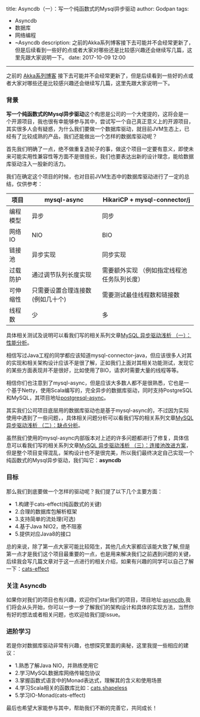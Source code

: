 title: Asyncdb（一）：写一个纯函数式的Mysql异步驱动
author: Godpan
tags: 
- Asyncdb
- 数据库
- 网络编程
- ~Asyncdb
description: 之前的Akka系列博客接下去可能并不会经常更新了，但是后续看到一些好的点或者大家对哪些还是比较感兴趣还会继续写几篇，这里先跟大家说明一下。
date: 2017-10-09 12:00
---

之前的 [Akka系列博客](https://scala.cool/tags/Akka/) 接下去可能并不会经常更新了，但是后续看到一些好的点或者大家对哪些还是比较感兴趣还会继续写几篇，这里先跟大家说明一下。

### 背景

**写一个纯函数式的Mysql异步驱动**这个构思是公司的一个大佬提的，这将会是一个开源项目，我也很有幸能够参与其中，尝试写一个自己真正意义上的开源项目，其实很多人会有疑惑，为什么我们要做一个数据库驱动，就目前JVM生态上，已经有了比较成熟的产品，我们还能做出一个怎样的数据库驱动呢？

首先我们明确了一点，绝不做重复造轮子的事，做这个项目一定要有意义，即使未来可能实用性兼容性等方面不是很擅长，我们也要表达出新的设计理念，能给数据库驱动注入一股新的活力。

我们在确定这个项目的时候，也对目前JVM生态中的数据库驱动进行了一定的总结，仅供参考：

项目|mysql-async|HikariCP + mysql-connector/j
---|---|---
编程模型 | 异步 | 同步
网络IO | NIO | BIO
链接池 | 异步实现 | 同步实现
过载防护 | 通过调节队列长度实现 | 需要额外实现 （例如指定线程池任务队列长度）
可伸缩性 | 只需要设置合理连接数(例如几十个) | 需要测试最佳线程数和链接数
线程数 | 少 | 多

具体相关测试及说明可以看我们写的相关系列文章[MySQL 异步驱动浅析 （一）：性能分析](https://scala.cool/2017/04/mysql-async-1/)。

相信写过Java工程的同学都应该知道mysql-connector-java，但应该很多人对其的实现和相关架构设计应该不是很了解，正如我们上面对其相关功能测试，发现它的某些方面表现并不是很好，比如使用了BIO，请求时需要大量的线程等等。

相信你们也注意到了mysql-async，但是应该大多数人都不是很熟悉，它也是一个基于Netty，使用Scala编写的，完全异步的数据库驱动，同时支持PostgreSQL和MySQL，其项目地址[postgresql-async](https://github.com/mauricio/postgresql-async)。

其实我们公司项目底层用的数据库驱动也是基于mysql-async的，不过因为实际使用中遇到了一些问题，，具体相关问题分析可以看我们写的相关系列文章[MySQL 异步驱动浅析 （二）：缺点分析](https://scala.cool/2017/05/mysql-async-2/)。

虽然我们使用的mysql-async内部版本对上述的许多问题都进行了修复，具体信息可以看我们写的相关系列文章[MySQL 异步驱动浅析 （三）：连接池改进方案](https://scala.cool/2017/07/mysql-async-3/)，但是整个项目变得混乱，架构设计也不是很完美，所以我们最终决定自己实现一个纯函数式的Mysql异步驱动，我们叫它：**asyncdb**

### 目标

那么我们到底要做一个怎样的驱动呢？我们提了以下几个主要方面：

- 1.构建于cats-effect(纯函数式的关键)
- 2.合理的数据库包解析框架
- 3.支持简单的流处理(可选)
- 4.基于Java NIO2，绝不阻塞
- 5.提供对应Java8的接口

总的来说，除了第一点大家可能比较陌生，其他几点大家都应该能大致了解,但是第一点才是我们这个项目最重要的一点，也是用来解决我们之前遇到问题的关键，后续我会写几篇文章对于这一点进行的相关介绍，如果有兴趣的同学可以自己了解一下：[cats-effect](https://github.com/typelevel/cats-effect)

### 关注 Asyncdb

如果你对我们的项目也有兴趣，欢迎你们star我们的项目，项目地址:[asyncdb](https://github.com/asyncdb/asyncdb),我们将会从头开始，你可以一步一步了解我们的架构设计和具体的实现方法，当然你有好的想法或者相关问题，也欢迎给我们提issue。

### 进阶学习

若是你对数据库驱动非常有兴趣，也想探究里面的奥秘，这里我提一些相应的建议：

- 1.熟悉了解Java NIO，并熟练使用它
- 2.学习MySQL数据库网络传输包协议
- 3.掌握函数式语言中的Monad表达式，理解其的含义和使用场景
- 4.学习Scala相关的函数库比如：[cats](https://github.com/typelevel/cats),[shapeless](https://github.com/milessabin/shapeless)
- 5.学习IO-Monad(cats-effect)

最后也希望大家能参与其中，帮助我们不断的完善它，共同成长！



